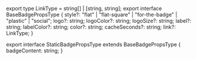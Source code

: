 export type LinkType =  string[] | [string, string];
export interface BaseBadgePropsType {
  style?: "flat" | "flat-square" | "for-the-badge" | "plastic" | "social";
  logo?: string;
  logoColor?: string;
  logoSize?: string;
  label?: string;
  labelColor?: string;
  color?: string;
  cacheSeconds?: string;
  link?: LinkType;
}

export interface StaticBadgePropsType extends BaseBadgePropsType {
  badgeContent: string;
}